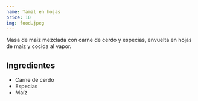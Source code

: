 ```yaml
---
name: Tamal en hojas
price: 10
img: food.jpeg
---
```


Masa de maíz mezclada con carne de cerdo y especias, envuelta en hojas de maíz y cocida al vapor.

## **Ingredientes**

- Carne de cerdo
- Especias
- Maíz
